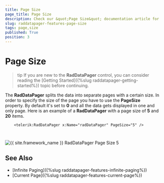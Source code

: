```yaml
---
title: Page Size
page_title: Page Size
description: Check our &quot;Page Size&quot; documentation article for the RadDataPager {{ site.framework_name }} control.
slug: raddatapager-features-page-size
tags: page,size
published: True
position: 3
---
```


# Page Size

>tip If you are new to the __RadDataPager__ control, you can consider reading the [Getting Started]({%slug raddatapager-getting-started%}) topic before continuing.

The __RadDataPager__ splits the data into separate pages with a certain size. In order to specify the size of the page you have to use the __PageSize__ property. By default it's set to __0__ and all the data gets displayed in one and only page. Here is an example of a __RadDataPager__ with a page size of __5__ and __20__ items.

```XAML
	<telerik:RadDataPager x:Name="radDataPager" PageSize="5" />
```
         
 ![{{ site.framework_name }} RadDataPager Page Size 5](images/RadDataPager_Features_PageSize_01.png)

## See Also  
 * [Infinite Paging]({%slug raddatapager-features-infinite-paging%})
 * [Current Page]({%slug raddatapager-features-current-page%})
